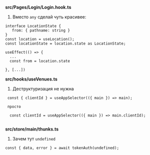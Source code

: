 **src/Pages/Login/Login.hook.ts**
1. Вместо `any` сделай чуть красивее:
```
interface LocationState {
   from: { pathname: string }
}
const location = useLocation();
const locationState = location.state as LocationState;

useEffect(() => {
  ...
  const from = location.state

}, [...])

```


**src/hooks/useVenues.ts**

1. Деструктуризация не нужна

```
 const { clientId } = useAppSelector(({ main }) => main);

 просто 

  const clientId = useAppSelector(({ main }) => main.clientId);


```


**src/store/main/thunks.ts**
1.  Зачем тут `undefined`
```
const { data, error } = await tokenAuth(undefined);
```

